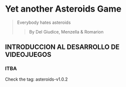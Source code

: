 # Yet another Asteroids Game #
> Everybody hates asteroids
>> By Del Giudice, Menzella & Romarion
## INTRODUCCION AL DESARROLLO DE VIDEOJUEGOS ##
### ITBA ###

Check the tag: asteroids-v1.0.2
